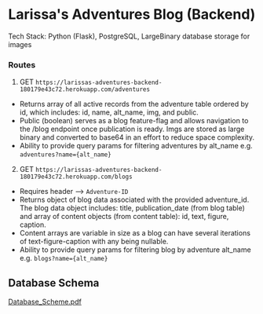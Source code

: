 # Larissa's Adventures Blog (Backend)

Tech Stack: Python (Flask), PostgreSQL, LargeBinary database storage for images

### Routes
1. GET `https://larissas-adventures-backend-180179e43c72.herokuapp.com/adventures`
- Returns array of all active records from the adventure table ordered by id, which includes: id, name, alt_name, img, and public.
- Public (boolean) serves as a blog feature-flag and allows navigation to the /blog endpoint once publication is ready. Imgs are stored as large binary and converted to base64 in an effort to reduce space complexity.
- Ability to provide query params for filtering adventures by alt_name e.g. `adventures?name={alt_name}`

2. GET `https://larissas-adventures-backend-180179e43c72.herokuapp.com/blogs`
- Requires header --> `Adventure-ID`
- Returns object of blog data associated with the provided adventure_id. The blog data object includes: title, publication_date (from blog table) and array of content objects (from content table): id, text, figure, caption.
- Content arrays are variable in size as a blog can have several iterations of text-figure-caption with any being nullable.
- Ability to provide query params for filtering blog by adventure alt_name e.g. `blogs?name={alt_name}`

## Database Schema
[Database_Scheme.pdf](https://github.com/user-attachments/files/19146177/Database_Scheme.pdf)
